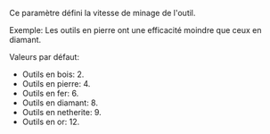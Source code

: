 Ce paramètre défini la vitesse de minage de l'outil.

Exemple: Les outils en pierre ont une efficacité moindre que ceux en diamant.

Valeurs par défaut:
* Outils en bois: 2.
* Outils en pierre: 4.
* Outils en fer: 6.
* Outils en diamant: 8.
* Outils en netherite: 9.
* Outils en or: 12.